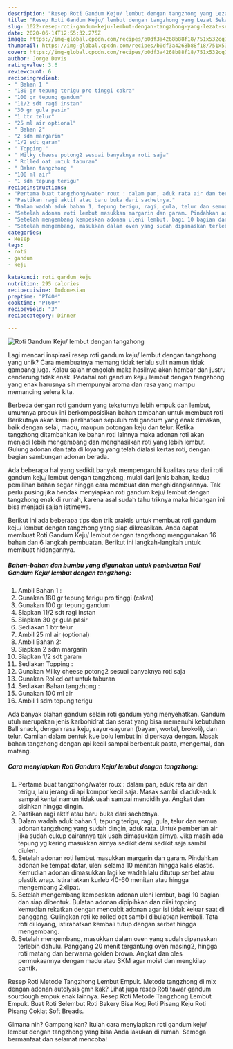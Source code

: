 ```yaml
---
description: "Resep Roti Gandum Keju/ lembut dengan tangzhong yang Lezat Sekali"
title: "Resep Roti Gandum Keju/ lembut dengan tangzhong yang Lezat Sekali"
slug: 1022-resep-roti-gandum-keju-lembut-dengan-tangzhong-yang-lezat-sekali
date: 2020-06-14T12:55:32.275Z
image: https://img-global.cpcdn.com/recipes/b0df3a4268b88f18/751x532cq70/roti-gandum-keju-lembut-dengan-tangzhong-foto-resep-utama.jpg
thumbnail: https://img-global.cpcdn.com/recipes/b0df3a4268b88f18/751x532cq70/roti-gandum-keju-lembut-dengan-tangzhong-foto-resep-utama.jpg
cover: https://img-global.cpcdn.com/recipes/b0df3a4268b88f18/751x532cq70/roti-gandum-keju-lembut-dengan-tangzhong-foto-resep-utama.jpg
author: Jorge Davis
ratingvalue: 3.6
reviewcount: 6
recipeingredient:
- " Bahan 1 "
- "180 gr tepung terigu pro tinggi cakra"
- "100 gr tepung gandum"
- "11/2 sdt ragi instan"
- "30 gr gula pasir"
- "1 btr telur"
- "25 ml air optional"
- " Bahan 2"
- "2 sdm margarin"
- "1/2 sdt garam"
- " Topping "
- " Milky cheese potong2 sesuai banyaknya roti saja"
- " Rolled oat untuk taburan"
- " Bahan tangzhong "
- "100 ml air"
- "1 sdm tepung terigu"
recipeinstructions:
- "Pertama buat tangzhong/water roux : dalam pan, aduk rata air dan terigu, lalu jerang di api kompor kecil saja. Masak sambil diaduk-aduk sampai kental namun tidak usah sampai mendidih ya. Angkat dan sisihkan hingga dingin."
- "Pastikan ragi aktif atau baru buka dari sachetnya."
- "Dalam wadah aduk bahan 1, tepung terigu, ragi, gula, telur dan semua adonan tangzhong yang sudah dingin, aduk rata. Untuk pemberian air jika sudah cukup cairannya tak usah dimasukkan airnya. Jika masih ada tepung yg kering masukkan airnya sedikit demi sedikit saja sambil diulen."
- "Setelah adonan roti lembut masukkan margarin dan garam. Pindahkan adonan ke tempat datar, uleni selama 10 menitan hingga kalis elastis. Kemudian adonan dimasukkan lagi ke wadah lalu ditutup serbet atau plastik wrap. Istirahatkan kurleb 40-60 menitan atau hingga mengembang 2xlipat."
- "Setelah mengembang kempeskan adonan uleni lembut, bagi 10 bagian dan siap dibentuk. Bulatan adonan dipipihkan dan diisi topping kemudian rekatkan dengan mencubit adonan agar isi tidak keluar saat di panggang. Gulingkan roti ke rolled oat sambil dibulatkan kembali. Tata roti di loyang, istirahatkan kembali tutup dengan serbet hingga mengembang."
- "Setelah mengembang, masukkan dalam oven yang sudah dipanaskan terlebih dahulu. Panggang 20 menit tergantung oven masing2, hingga roti matang dan berwarna golden brown. Angkat dan oles permukaannya dengan madu atau SKM agar moist dan mengkilap cantik."
categories:
- Resep
tags:
- roti
- gandum
- keju

katakunci: roti gandum keju 
nutrition: 295 calories
recipecuisine: Indonesian
preptime: "PT40M"
cooktime: "PT60M"
recipeyield: "3"
recipecategory: Dinner

---
```



![Roti Gandum Keju/ lembut dengan tangzhong](https://img-global.cpcdn.com/recipes/b0df3a4268b88f18/751x532cq70/roti-gandum-keju-lembut-dengan-tangzhong-foto-resep-utama.jpg)

Lagi mencari inspirasi resep roti gandum keju/ lembut dengan tangzhong yang unik? Cara membuatnya memang tidak terlalu sulit namun tidak gampang juga. Kalau salah mengolah maka hasilnya akan hambar dan justru cenderung tidak enak. Padahal roti gandum keju/ lembut dengan tangzhong yang enak harusnya sih mempunyai aroma dan rasa yang mampu memancing selera kita.

Berbeda dengan roti gandum yang teksturnya lebih empuk dan lembut, umumnya produk ini berkomposisikan bahan tambahan untuk membuat roti Berikutnya akan kami perlihatkan sepuluh roti gandum yang enak dimakan, baik dengan selai, madu, maupun potongan keju dan telur. Ketika tangzhong ditambahkan ke bahan roti lainnya maka adonan roti akan menjadi lebih mengembang dan menghasilkan roti yang lebih lembut. Gulung adonan dan tata di loyang yang telah dialasi kertas roti, dengan bagian sambungan adonan berada.

Ada beberapa hal yang sedikit banyak mempengaruhi kualitas rasa dari roti gandum keju/ lembut dengan tangzhong, mulai dari jenis bahan, kedua pemilihan bahan segar hingga cara membuat dan menghidangkannya. Tak perlu pusing jika hendak menyiapkan roti gandum keju/ lembut dengan tangzhong enak di rumah, karena asal sudah tahu triknya maka hidangan ini bisa menjadi sajian istimewa.


Berikut ini ada beberapa tips dan trik praktis untuk membuat roti gandum keju/ lembut dengan tangzhong yang siap dikreasikan. Anda dapat membuat Roti Gandum Keju/ lembut dengan tangzhong menggunakan 16 bahan dan 6 langkah pembuatan. Berikut ini langkah-langkah untuk membuat hidangannya.

<!--inarticleads1-->

##### Bahan-bahan dan bumbu yang digunakan untuk pembuatan Roti Gandum Keju/ lembut dengan tangzhong:

1. Ambil  Bahan 1 :
1. Gunakan 180 gr tepung terigu pro tinggi (cakra)
1. Gunakan 100 gr tepung gandum
1. Siapkan 11/2 sdt ragi instan
1. Siapkan 30 gr gula pasir
1. Sediakan 1 btr telur
1. Ambil 25 ml air (optional)
1. Ambil  Bahan 2:
1. Siapkan 2 sdm margarin
1. Siapkan 1/2 sdt garam
1. Sediakan  Topping :
1. Gunakan  Milky cheese potong2 sesuai banyaknya roti saja
1. Gunakan  Rolled oat untuk taburan
1. Sediakan  Bahan tangzhong :
1. Gunakan 100 ml air
1. Ambil 1 sdm tepung terigu


Ada banyak olahan gandum selain roti gandum yang menyehatkan. Gandum utuh merupakan jenis karbohidrat dan serat yang bisa memenuhi kebutuhan Ball snack, dengan rasa keju, sayur-sayuran (bayam, wortel, brokoli), dan telur. Camilan dalam bentuk kue bolu lembut ini diperkaya dengan. Masak bahan tangzhong dengan api kecil sampai berbentuk pasta, mengental, dan matang. 

<!--inarticleads2-->

##### Cara menyiapkan Roti Gandum Keju/ lembut dengan tangzhong:

1. Pertama buat tangzhong/water roux : dalam pan, aduk rata air dan terigu, lalu jerang di api kompor kecil saja. Masak sambil diaduk-aduk sampai kental namun tidak usah sampai mendidih ya. Angkat dan sisihkan hingga dingin.
1. Pastikan ragi aktif atau baru buka dari sachetnya.
1. Dalam wadah aduk bahan 1, tepung terigu, ragi, gula, telur dan semua adonan tangzhong yang sudah dingin, aduk rata. Untuk pemberian air jika sudah cukup cairannya tak usah dimasukkan airnya. Jika masih ada tepung yg kering masukkan airnya sedikit demi sedikit saja sambil diulen.
1. Setelah adonan roti lembut masukkan margarin dan garam. Pindahkan adonan ke tempat datar, uleni selama 10 menitan hingga kalis elastis. Kemudian adonan dimasukkan lagi ke wadah lalu ditutup serbet atau plastik wrap. Istirahatkan kurleb 40-60 menitan atau hingga mengembang 2xlipat.
1. Setelah mengembang kempeskan adonan uleni lembut, bagi 10 bagian dan siap dibentuk. Bulatan adonan dipipihkan dan diisi topping kemudian rekatkan dengan mencubit adonan agar isi tidak keluar saat di panggang. Gulingkan roti ke rolled oat sambil dibulatkan kembali. Tata roti di loyang, istirahatkan kembali tutup dengan serbet hingga mengembang.
1. Setelah mengembang, masukkan dalam oven yang sudah dipanaskan terlebih dahulu. Panggang 20 menit tergantung oven masing2, hingga roti matang dan berwarna golden brown. Angkat dan oles permukaannya dengan madu atau SKM agar moist dan mengkilap cantik.


Resep Roti Metode Tangzhong Lembut Empuk. Metode tangzhong di mix dengan adonan autolysis gmn kak? Lihat juga resep Roti tawar gandum sourdough empuk enak lainnya. Resep Roti Metode Tangzhong Lembut Empuk. Buat Roti Selembut Roti Bakery Bisa Kog Roti Pisang Keju Roti Pisang Coklat Soft Breads. 

Gimana nih? Gampang kan? Itulah cara menyiapkan roti gandum keju/ lembut dengan tangzhong yang bisa Anda lakukan di rumah. Semoga bermanfaat dan selamat mencoba!
